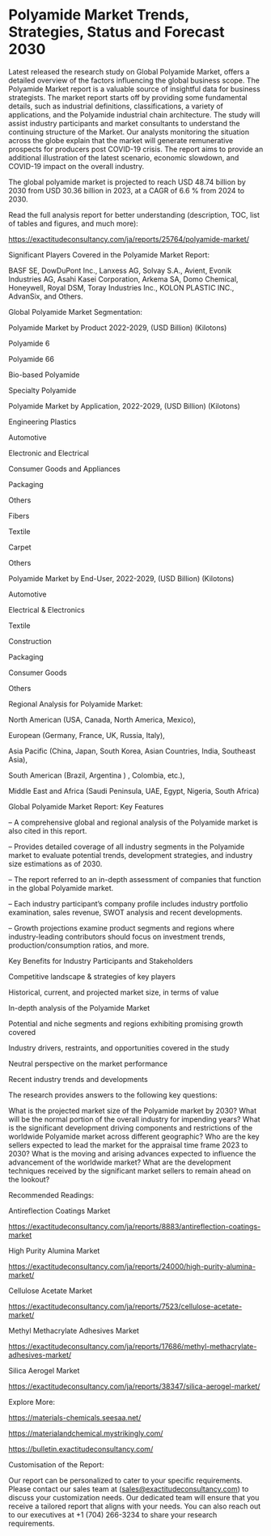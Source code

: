# Polyamide Market Trends, Strategies, Status and Forecast 2030

Latest released the research study on Global Polyamide Market, offers a detailed overview of the factors influencing the global business scope. The Polyamide Market report is a valuable source of insightful data for business strategists. The market report starts off by providing some fundamental details, such as industrial definitions, classifications, a variety of applications, and the Polyamide industrial chain architecture. The study will assist industry participants and market consultants to understand the continuing structure of the Market. Our analysts monitoring the situation across the globe explain that the market will generate remunerative prospects for producers post COVID-19 crisis. The report aims to provide an additional illustration of the latest scenario, economic slowdown, and COVID-19 impact on the overall industry.

The global polyamide market is projected to reach USD 48.74 billion by 2030 from USD 30.36 billion in 2023, at a CAGR of 6.6 % from 2024 to 2030.

Read the full analysis report for better understanding (description, TOC, list of tables and figures, and much more):

https://exactitudeconsultancy.com/ja/reports/25764/polyamide-market/

Significant Players Covered in the Polyamide Market Report:

BASF SE, DowDuPont Inc., Lanxess AG, Solvay S.A., Avient, Evonik Industries AG, Asahi Kasei Corporation, Arkema SA, Domo Chemical, Honeywell, Royal DSM, Toray Industries Inc., KOLON PLASTIC INC., AdvanSix, and Others.

Global Polyamide Market Segmentation:

Polyamide Market by Product 2022-2029, (USD Billion) (Kilotons)

Polyamide 6

Polyamide 66

Bio-based Polyamide

Specialty Polyamide

Polyamide Market by Application, 2022-2029, (USD Billion) (Kilotons)

Engineering Plastics

Automotive

Electronic and Electrical

Consumer Goods and Appliances

Packaging

Others

Fibers

Textile

Carpet

Others

Polyamide Market by End-User, 2022-2029, (USD Billion) (Kilotons)

Automotive

Electrical & Electronics

Textile

Construction

Packaging

Consumer Goods

Others

Regional Analysis for Polyamide Market:

North American (USA, Canada, North America, Mexico),

European (Germany, France, UK, Russia, Italy),

Asia Pacific (China, Japan, South Korea, Asian Countries, India, Southeast Asia),

South American (Brazil, Argentina ) , Colombia, etc.),

Middle East and Africa (Saudi Peninsula, UAE, Egypt, Nigeria, South Africa)

Global Polyamide Market Report: Key Features

– A comprehensive global and regional analysis of the Polyamide market is also cited in this report.

– Provides detailed coverage of all industry segments in the Polyamide market to evaluate potential trends, development strategies, and industry size estimations as of 2030.

– The report referred to an in-depth assessment of companies that function in the global Polyamide market.

– Each industry participant’s company profile includes industry portfolio examination, sales revenue, SWOT analysis and recent developments.

– Growth projections examine product segments and regions where industry-leading contributors should focus on investment trends, production/consumption ratios, and more.

Key Benefits for Industry Participants and Stakeholders

Competitive landscape & strategies of key players

Historical, current, and projected market size, in terms of value

In-depth analysis of the Polyamide Market

Potential and niche segments and regions exhibiting promising growth covered

Industry drivers, restraints, and opportunities covered in the study

Neutral perspective on the market performance

Recent industry trends and developments

The research provides answers to the following key questions:

What is the projected market size of the Polyamide market by 2030?
What will be the normal portion of the overall industry for impending years?
What is the significant development driving components and restrictions of the worldwide Polyamide market across different geographic?
Who are the key sellers expected to lead the market for the appraisal time frame 2023 to 2030?
What is the moving and arising advances expected to influence the advancement of the worldwide market?
What are the development techniques received by the significant market sellers to remain ahead on the lookout?

Recommended Readings:

Antireflection Coatings Market

https://exactitudeconsultancy.com/ja/reports/8883/antireflection-coatings-market

High Purity Alumina Market

https://exactitudeconsultancy.com/ja/reports/24000/high-purity-alumina-market/

Cellulose Acetate Market

https://exactitudeconsultancy.com/ja/reports/7523/cellulose-acetate-market/

Methyl Methacrylate Adhesives Market

https://exactitudeconsultancy.com/ja/reports/17686/methyl-methacrylate-adhesives-market/

Silica Aerogel Market

https://exactitudeconsultancy.com/ja/reports/38347/silica-aerogel-market/

Explore More:

https://materials-chemicals.seesaa.net/

https://materialandchemical.mystrikingly.com/

https://bulletin.exactitudeconsultancy.com/

Customisation of the Report:

Our report can be personalized to cater to your specific requirements. Please contact our sales team at (sales@exactitudeconsultancy.com) to discuss your customization needs. Our dedicated team will ensure that you receive a tailored report that aligns with your needs. You can also reach out to our executives at +1 (704) 266-3234 to share your research requirements.
